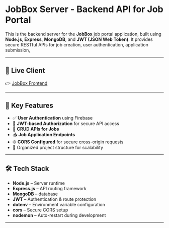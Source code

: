 # JobBox Server - Backend API for Job Portal

This is the backend server for the **JobBox** job portal application, built using **Node.js**, **Express**, **MongoDB**, and **JWT (JSON Web Token)**. It provides secure RESTful APIs for job creation, user authentication, application submission,

---

## 🚀 Live Client

👉 [JobBox Frontend](https://jobbox-app-d6088.web.app)

---

## 🔧 Key Features

- ✅ **User Authentication** using Firebase
- 🔐 **JWT-based Authorization** for secure API access
- 📄 **CRUD APIs for Jobs**
- 📥 **Job Application Endpoints**
- 🌐 **CORS Configured** for secure cross-origin requests
- 📁 Organized project structure for scalability

---

## 🛠️ Tech Stack

- **Node.js** – Server runtime
- **Express.js** – API routing framework
- **MongoDB** – database
- **JWT** – Authentication & route protection
- **dotenv** – Environment variable configuration
- **cors** – Secure CORS setup
- **nodemon** – Auto-restart during development

---
